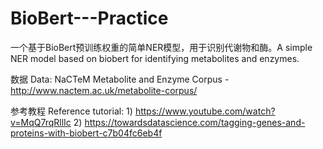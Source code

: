 # BioBert---Practice
一个基于BioBert预训练权重的简单NER模型，用于识别代谢物和酶。A simple NER model based on biobert for identifying metabolites and enzymes.


数据 Data: NaCTeM Metabolite and Enzyme Corpus - http://www.nactem.ac.uk/metabolite-corpus/

参考教程 Reference tutorial: 1) https://www.youtube.com/watch?v=MqQ7rqRllIc  2) https://towardsdatascience.com/tagging-genes-and-proteins-with-biobert-c7b04fc6eb4f
